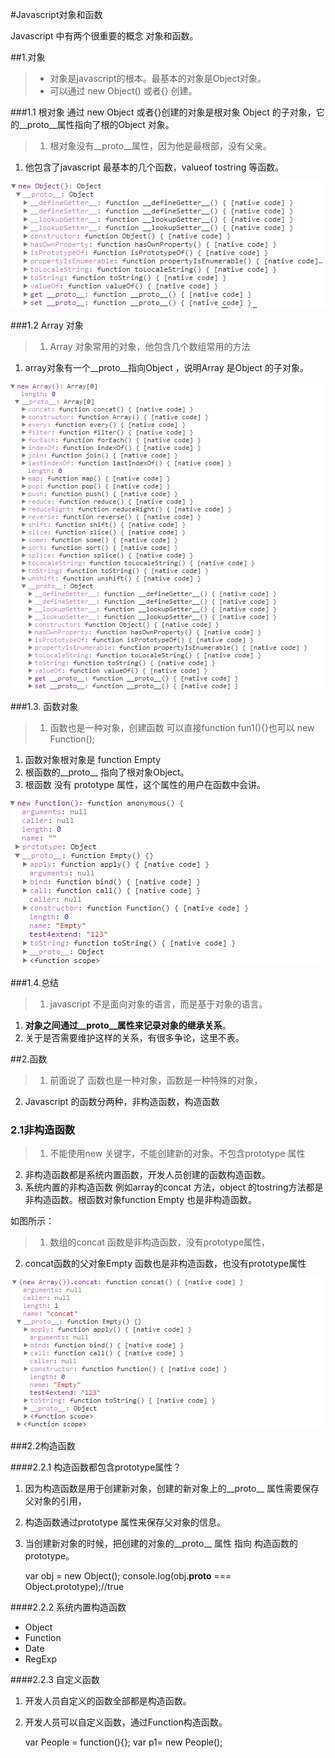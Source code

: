#Javascript对象和函数

Javascript 中有两个很重要的概念 对象和函数。

##1.对象
> *  对象是javascript的根本。最基本的对象是Object对象。
> *  可以通过 new Object() 或者{} 创建。


###1.1 根对象
通过 new Object 或者{}创建的对象是根对象 Object 的子对象，它的__proto__属性指向了根的Object 对象。

> 1. 根对象没有__proto__属性，因为他是最根部，没有父亲。
1. 他包含了javascript 最基本的几个函数，valueof tostring 等函数。

![javascript 根对象](/image/object_function/object.png)

###1.2  Array 对象
> 1. Array 对象常用的对象，他包含几个数组常用的方法
1. array对象有一个__proto__指向Object ，说明Array 是Object 的子对象。

![javascript 根对象](/image/object_function/array.png)

###1.3.	函数对象
> 1. 函数也是一种对象，创建函数 可以直接function fun1(){}也可以 new Function();
1. 函数对象根对象是 function Empty 
1. 根函数的__proto__ 指向了根对象Object。
1. 根函数 没有 prototype 属性，这个属性的用户在函数中会讲。
 
![javascript 根对象](/image/object_function/function.png)

###1.4.总结

> 1. javascript 不是面向对象的语言，而是基于对象的语言。
1. **对象之间通过__proto__属性来记录对象的继承关系**。
1. 关于是否需要维护这样的关系，有很多争论，这里不表。


##2.函数
> 1. 前面说了 函数也是一种对象，函数是一种特殊的对象，
2. Javascript 的函数分两种，非构造函数，构造函数

### 2.1非构造函数
> 1. 不能使用new 关键字，不能创建新的对象。不包含prototype 属性
2. 非构造函数都是系统内置函数，开发人员创建的函数构造函数。
3. 系统内置的非构造函数 例如array的concat 方法，object 的tostring方法都是非构造函数。根函数对象function Empty 也是非构造函数。

如图所示：
>1. 数组的concat 函数是非构造函数，没有prototype属性，
2. concat函数的父对象Empty 函数也是非构造函数，也没有prototype属性

![javascript 根对象](/image/object_function/nonconctructor.png)

###2.2构造函数

####2.2.1	构造函数都包含prototype属性？
1. 因为构造函数是用于创建新对象，创建的新对象上的__proto__ 属性需要保存父对象的引用，
2. 构造函数通过prototype 属性来保存父对象的信息。
3. 当创建新对象的时候，把创建的对象的__proto__ 属性 指向 构造函数的prototype。

    var obj = new Object();
    console.log(obj.__proto__ === Object.prototype);//true
 
####2.2.2	系统内置构造函数
- Object
- Function
- Date
- RegExp

####2.2.3	自定义函数
1. 开发人员自定义的函数全部都是构造函数。
1. 开发人员可以自定义函数，通过Function构造函数。

    var People = function(){};
    var p1= new People();


